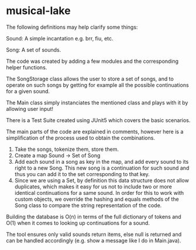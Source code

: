 # musical-lake


The following definitions may help clarify some things:


Sound: A simple incantation e.g. brr, fiu, etc.

Song: A set of sounds.


The code was created by adding a few modules and the corresponding helper functions.

The SongStorage class allows the user to store a set of songs, and to operate on such songs by getting for example all the possible continuations for a given sound.

The Main class simply instanciates the mentioned class and plays with it by allowing user input!

There is a Test Suite created using JUnit5 which covers the basic scenarios.

The main parts of the code are explained in comments, however here is a simplification of the process used to obtain the combinations.

1. Take the songs, tokenize them, store them.
2. Create a map Sound -> Set of Song
3. Add each sound in a song as key in the map, and add every sound to its right to a new Song. 
This new song is a continuation for such sound and thus you can add it to the set corresponding to that key.
4. Since we are using a Set, by definition this data structure does not allow duplicates, which makes it easy for us not to include two or more identical continuations for a same sound. In order for this to work with custom objects, we override the hashing and equals methods of the Song class to compare the string representation of the code.

Building the database is O(n) in terms of the full dictionary of tokens and O(1) when it comes to looking up continuations for a sound.

The tool ensures only valid sounds return items, else null is returned and can be handled accordingly (e.g. show a message like I do in Main.java).
